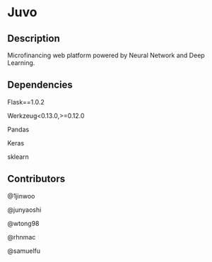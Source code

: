 # Juvo

## Description
Microfinancing web platform powered by Neural Network and Deep Learning.

## Dependencies
Flask==1.0.2

Werkzeug<0.13.0,>=0.12.0

Pandas

Keras

sklearn

## Contributors
@1jinwoo

@junyaoshi

@wtong98

@rhnmac

@samuelfu
